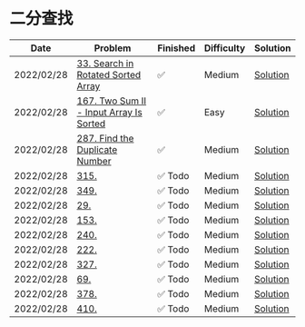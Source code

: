 # 二分查找
| Date       | Problem                                                                                                    | Finished | Difficulty | Solution                                    |
|------------|------------------------------------------------------------------------------------------------------------|----------|------------|---------------------------------------------|
| 2022/02/28 | [33. Search in Rotated Sorted Array](https://leetcode.com/problems/search-in-rotated-sorted-array/)        | ✅        | Medium     | [Solution](./src/bs/Search.java)            |
| 2022/02/28 | [167. Two Sum II - Input Array Is Sorted](https://leetcode.com/problems/two-sum-ii-input-array-is-sorted/) | ✅        | Easy       | [Solution](./src/bs/TwoSum.java)            |
| 2022/02/28 | [287. Find the Duplicate Number](https://leetcode.com/problems/find-the-duplicate-number/)                 | ✅        | Medium     | [Solution](./src/bs/FindDuplicate.java) |
| 2022/02/28 | [315.](https://leetcode.com/problems/longest-palindromic-substring/)                                       | ✅ Todo   | Medium     | [Solution](./src/bs/LongestPalindrome.java) |
| 2022/02/28 | [349.](https://leetcode.com/problems/longest-palindromic-substring/)                                       | ✅ Todo   | Medium     | [Solution](./src/bs/LongestPalindrome.java) |
| 2022/02/28 | [29.](https://leetcode.com/problems/longest-palindromic-substring/)                                        | ✅ Todo   | Medium     | [Solution](./src/bs/LongestPalindrome.java) |
| 2022/02/28 | [153.](https://leetcode.com/problems/longest-palindromic-substring/)                                       | ✅ Todo   | Medium     | [Solution](./src/bs/LongestPalindrome.java) |
| 2022/02/28 | [240.](https://leetcode.com/problems/longest-palindromic-substring/)                                       | ✅ Todo   | Medium     | [Solution](./src/bs/LongestPalindrome.java) |
| 2022/02/28 | [222.](https://leetcode.com/problems/longest-palindromic-substring/)                                       | ✅ Todo   | Medium     | [Solution](./src/bs/LongestPalindrome.java) |
| 2022/02/28 | [327.](https://leetcode.com/problems/longest-palindromic-substring/)                                       | ✅ Todo   | Medium     | [Solution](./src/bs/LongestPalindrome.java) |
| 2022/02/28 | [69.](https://leetcode.com/problems/longest-palindromic-substring/)                                        | ✅ Todo   | Medium     | [Solution](./src/bs/LongestPalindrome.java) |
| 2022/02/28 | [378.](https://leetcode.com/problems/longest-palindromic-substring/)                                       | ✅ Todo   | Medium     | [Solution](./src/bs/LongestPalindrome.java) |
| 2022/02/28 | [410.](https://leetcode.com/problems/longest-palindromic-substring/)                                       | ✅ Todo   | Medium     | [Solution](./src/bs/LongestPalindrome.java) |

